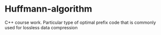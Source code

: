 # Huffmann-algorithm
C++ course work. Particular type of optimal prefix code that is commonly used for lossless data compression
